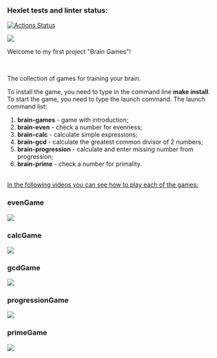### Hexlet tests and linter status:
[![Actions Status](https://github.com/VitalGa/frontend-project-44/workflows/hexlet-check/badge.svg)](https://github.com/VitalGa/frontend-project-44/actions)

<a href="https://codeclimate.com/github/VitalGa/frontend-project-44/maintainability"><img src="https://api.codeclimate.com/v1/badges/4f764247cec2f6b8c3d3/maintainability" /></a>



Welcome to my first project "Brain Games"!

<br>


The collection of games for training your brain.

To install the game, you need to type in the command line <b>make install</b>. 
<br>
To start the game, you need to type the launch command.
The launch command list:
1. **brain-games** - game with introduction;
2. **brain-even** - check a number for evenness; 
3. **brain-calc** - calculate simple expressions;
4. **brain-gcd** - calculate the greatest common divisor of 2 numbers;
5. **brain-progression** - calculate and enter missing number from progression;
6. **brain-prime** - check a number for primality.
<br>
<ins>In the following videos you can see how to play each of the games:</ins>

<h3>evenGame</h3>

<a href="https://asciinema.org/a/551425" target="_blank"><img src="https://asciinema.org/a/551425.svg" /></a>

<h3>calcGame</h3>

<a href="https://asciinema.org/a/551884" target="_blank"><img src="https://asciinema.org/a/551884.svg" /></a>

<h3>gcdGame</h3>

<a href="https://asciinema.org/a/552106" target="_blank"><img src="https://asciinema.org/a/552106.svg" /></a>

<h3>progressionGame</h3>

<a href="https://asciinema.org/a/552545" target="_blank"><img src="https://asciinema.org/a/552545.svg" /></a>

<h3>primeGame</h3>

<a href="https://asciinema.org/a/552933" target="_blank"><img src="https://asciinema.org/a/552933.svg" /></a>
